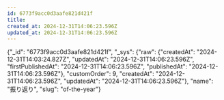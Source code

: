 ```yaml
---
id: 6773f9acc0d3aafe821d421f
title: 
created_at: 2024-12-31T14:06:23.596Z
updated_at: 2024-12-31T14:06:23.596Z
---
```


{"_id": "6773f9acc0d3aafe821d421f", "_sys": {"raw": {"createdAt": "2024-12-31T14:03:24.827Z", "updatedAt": "2024-12-31T14:06:23.596Z", "firstPublishedAt": "2024-12-31T14:06:23.596Z", "publishedAt": "2024-12-31T14:06:23.596Z"}, "customOrder": 9, "createdAt": "2024-12-31T14:06:23.596Z", "updatedAt": "2024-12-31T14:06:23.596Z"}, "name": "振り返り", "slug": "of-the-year"}
